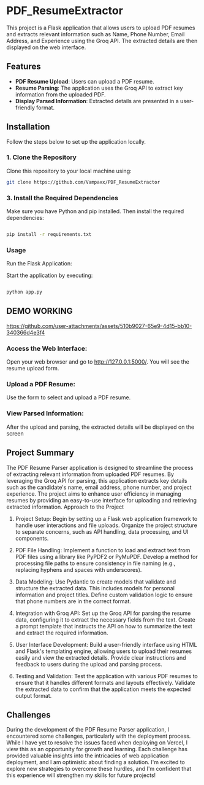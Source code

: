 # PDF_ResumeExtractor


This project is a Flask application that allows users to upload PDF resumes and extracts relevant information such as Name, Phone Number, Email Address, and Experience using the Groq API. The extracted details are then displayed on the web interface.

## Features

- **PDF Resume Upload**: Users can upload a PDF resume.
- **Resume Parsing**: The application uses the Groq API to extract key information from the uploaded PDF.
- **Display Parsed Information**: Extracted details are presented in a user-friendly format.

## Installation

Follow the steps below to set up the application locally.

### 1. Clone the Repository

Clone this repository to your local machine using:

```bash
git clone https://github.com/Vampaxx/PDF_ResumeExtractor
```

### 3. Install the Required Dependencies

Make sure you have Python and pip installed. Then install the required dependencies:

```bash

pip install -r requirements.txt
```
### Usage

Run the Flask Application:

Start the application by executing:

```bash

python app.py
```
## DEMO WORKING 



https://github.com/user-attachments/assets/510b9027-65e9-4d15-bb10-340366d4e3f4



### Access the Web Interface:

Open your web browser and go to http://127.0.0.1:5000/. You will see the resume upload form.

### Upload a PDF Resume:

Use the form to select and upload a PDF resume.

### View Parsed Information:

After the upload and parsing, the extracted details will be displayed on the screen




## Project Summary

The PDF Resume Parser application is designed to streamline the process of extracting relevant information from uploaded PDF resumes. By leveraging the Groq API for parsing, this application extracts key details such as the candidate's name, email address, phone number, and project experience. The project aims to enhance user efficiency in managing resumes by providing an easy-to-use interface for uploading and retrieving extracted information.
Approach to the Project

1. Project Setup:
    Begin by setting up a Flask web application framework to handle user interactions and file uploads.
    Organize the project structure to separate concerns, such as API handling, data processing, and UI components.

2. PDF File Handling:
    Implement a function to load and extract text from PDF files using a library like PyPDF2 or PyMuPDF.
    Develop a method for processing file paths to ensure consistency in file naming (e.g., replacing hyphens and spaces with underscores).

3. Data Modeling:
    Use Pydantic to create models that validate and structure the extracted data. This includes models for personal information and project titles.
    Define custom validation logic to ensure that phone numbers are in the correct format.

4. Integration with Groq API:
    Set up the Groq API for parsing the resume data, configuring it to extract the necessary fields from the text.
    Create a prompt template that instructs the API on how to summarize the text and extract the required information.

5. User Interface Development:
    Build a user-friendly interface using HTML and Flask's templating engine, allowing users to upload their resumes easily and view the extracted details.
    Provide clear instructions and feedback to users during the upload and parsing process.

6. Testing and Validation:
    Test the application with various PDF resumes to ensure that it handles different formats and layouts effectively.
    Validate the extracted data to confirm that the application meets the expected output format.

## Challenges                            

During the development of the PDF Resume Parser application, I encountered some challenges, particularly with the deployment process. While I have yet to resolve the issues faced when deploying on Vercel, I view this as an opportunity for growth and learning. Each challenge has provided valuable insights into the intricacies of web application deployment, and I am optimistic about finding a solution. I'm excited to explore new strategies to overcome these hurdles, and I'm confident that this experience will strengthen my skills for future projects!

